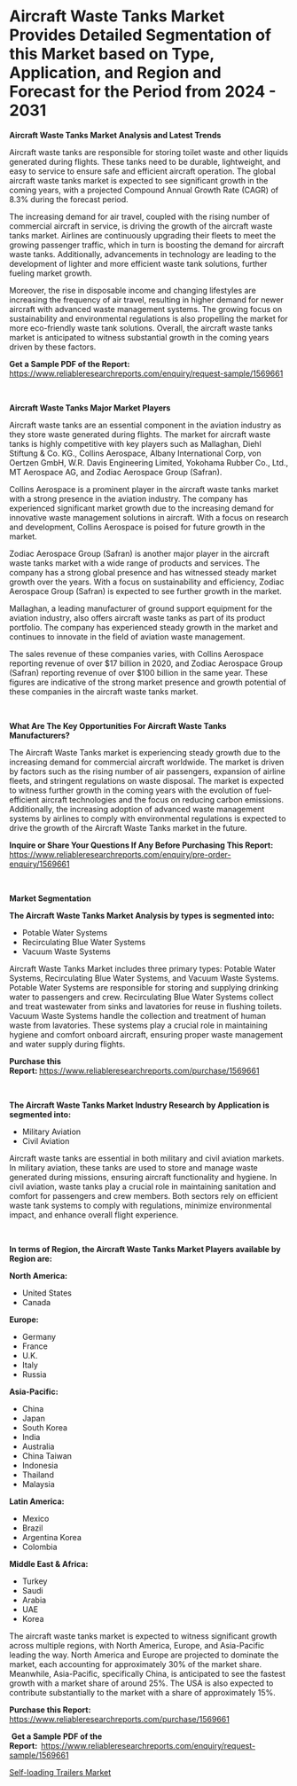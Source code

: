 <p><h1>Aircraft Waste Tanks Market Provides Detailed Segmentation of this Market based on Type, Application, and Region and Forecast for the Period from 2024 - 2031</h1></p><p><strong>Aircraft Waste Tanks Market Analysis and Latest Trends</strong></p>
<p><p>Aircraft waste tanks are responsible for storing toilet waste and other liquids generated during flights. These tanks need to be durable, lightweight, and easy to service to ensure safe and efficient aircraft operation. The global aircraft waste tanks market is expected to see significant growth in the coming years, with a projected Compound Annual Growth Rate (CAGR) of 8.3% during the forecast period.</p><p>The increasing demand for air travel, coupled with the rising number of commercial aircraft in service, is driving the growth of the aircraft waste tanks market. Airlines are continuously upgrading their fleets to meet the growing passenger traffic, which in turn is boosting the demand for aircraft waste tanks. Additionally, advancements in technology are leading to the development of lighter and more efficient waste tank solutions, further fueling market growth.</p><p>Moreover, the rise in disposable income and changing lifestyles are increasing the frequency of air travel, resulting in higher demand for newer aircraft with advanced waste management systems. The growing focus on sustainability and environmental regulations is also propelling the market for more eco-friendly waste tank solutions. Overall, the aircraft waste tanks market is anticipated to witness substantial growth in the coming years driven by these factors.</p></p>
<p><strong>Get a Sample PDF of the Report:&nbsp;</strong> <a href="https://www.reliableresearchreports.com/enquiry/request-sample/1569661">https://www.reliableresearchreports.com/enquiry/request-sample/1569661</a></p>
<p>&nbsp;</p>
<p><strong>Aircraft Waste Tanks Major Market Players</strong></p>
<p><p>Aircraft waste tanks are an essential component in the aviation industry as they store waste generated during flights. The market for aircraft waste tanks is highly competitive with key players such as Mallaghan, Diehl Stiftung & Co. KG., Collins Aerospace, Albany International Corp, von Oertzen GmbH, W.R. Davis Engineering Limited, Yokohama Rubber Co., Ltd., MT Aerospace AG, and Zodiac Aerospace Group (Safran).</p><p>Collins Aerospace is a prominent player in the aircraft waste tanks market with a strong presence in the aviation industry. The company has experienced significant market growth due to the increasing demand for innovative waste management solutions in aircraft. With a focus on research and development, Collins Aerospace is poised for future growth in the market.</p><p>Zodiac Aerospace Group (Safran) is another major player in the aircraft waste tanks market with a wide range of products and services. The company has a strong global presence and has witnessed steady market growth over the years. With a focus on sustainability and efficiency, Zodiac Aerospace Group (Safran) is expected to see further growth in the market.</p><p>Mallaghan, a leading manufacturer of ground support equipment for the aviation industry, also offers aircraft waste tanks as part of its product portfolio. The company has experienced steady growth in the market and continues to innovate in the field of aviation waste management.</p><p>The sales revenue of these companies varies, with Collins Aerospace reporting revenue of over $17 billion in 2020, and Zodiac Aerospace Group (Safran) reporting revenue of over $100 billion in the same year. These figures are indicative of the strong market presence and growth potential of these companies in the aircraft waste tanks market.</p></p>
<p>&nbsp;</p>
<p><strong>What Are The Key Opportunities For Aircraft Waste Tanks Manufacturers?</strong></p>
<p><p>The Aircraft Waste Tanks market is experiencing steady growth due to the increasing demand for commercial aircraft worldwide. The market is driven by factors such as the rising number of air passengers, expansion of airline fleets, and stringent regulations on waste disposal. The market is expected to witness further growth in the coming years with the evolution of fuel-efficient aircraft technologies and the focus on reducing carbon emissions. Additionally, the increasing adoption of advanced waste management systems by airlines to comply with environmental regulations is expected to drive the growth of the Aircraft Waste Tanks market in the future.</p></p>
<p><strong>Inquire or Share Your Questions If Any Before Purchasing This Report:</strong> <a href="https://www.reliableresearchreports.com/enquiry/pre-order-enquiry/1569661">https://www.reliableresearchreports.com/enquiry/pre-order-enquiry/1569661</a></p>
<p>&nbsp;</p>
<p><strong>Market Segmentation</strong></p>
<p><strong>The Aircraft Waste Tanks Market Analysis by types is segmented into:</strong></p>
<p><ul><li>Potable Water Systems</li><li>Recirculating Blue Water Systems</li><li>Vacuum Waste Systems</li></ul></p>
<p><p>Aircraft Waste Tanks Market includes three primary types: Potable Water Systems, Recirculating Blue Water Systems, and Vacuum Waste Systems. Potable Water Systems are responsible for storing and supplying drinking water to passengers and crew. Recirculating Blue Water Systems collect and treat wastewater from sinks and lavatories for reuse in flushing toilets. Vacuum Waste Systems handle the collection and treatment of human waste from lavatories. These systems play a crucial role in maintaining hygiene and comfort onboard aircraft, ensuring proper waste management and water supply during flights.</p></p>
<p><strong>Purchase this Report:&nbsp;</strong><a href="https://www.reliableresearchreports.com/purchase/1569661">https://www.reliableresearchreports.com/purchase/1569661</a></p>
<p>&nbsp;</p>
<p><strong>The Aircraft Waste Tanks Market Industry Research by Application is segmented into:</strong></p>
<p><ul><li>Military Aviation</li><li>Civil Aviation</li></ul></p>
<p><p>Aircraft waste tanks are essential in both military and civil aviation markets. In military aviation, these tanks are used to store and manage waste generated during missions, ensuring aircraft functionality and hygiene. In civil aviation, waste tanks play a crucial role in maintaining sanitation and comfort for passengers and crew members. Both sectors rely on efficient waste tank systems to comply with regulations, minimize environmental impact, and enhance overall flight experience.</p></p>
<p>&nbsp;</p>
<p><strong>In terms of Region, the Aircraft Waste Tanks Market Players available by Region are:</strong></p>
<p>
    <p> <strong> North America: </strong>
        <ul>
            <li>United States</li>
            <li>Canada</li>
        </ul>
        </p> 
    <p> <strong> Europe: </strong>
        <ul>
            <li>Germany</li>
            <li>France</li>
            <li>U.K.</li>
            <li>Italy</li>
            <li>Russia</li>
        </ul>
        </p> 
    <p> <strong> Asia-Pacific: </strong>
        <ul>
            <li>China</li>
            <li>Japan</li>
            <li>South Korea</li>
            <li>India</li>
            <li>Australia</li>
            <li>China Taiwan</li>
            <li>Indonesia</li>
            <li>Thailand</li>
            <li>Malaysia</li>
        </ul>
        </p> 
    <p> <strong> Latin America: </strong>
        <ul>
            <li>Mexico</li>
            <li>Brazil</li>
            <li>Argentina Korea</li>
            <li>Colombia</li>
        </ul>
        </p> 
    <p> <strong> Middle East & Africa: </strong>
        <ul>
            <li>Turkey</li>
            <li>Saudi</li>
            <li>Arabia</li>
            <li>UAE</li>
            <li>Korea</li>
        </ul>
    </p>
    </p>
<p><p>The aircraft waste tanks market is expected to witness significant growth across multiple regions, with North America, Europe, and Asia-Pacific leading the way. North America and Europe are projected to dominate the market, each accounting for approximately 30% of the market share. Meanwhile, Asia-Pacific, specifically China, is anticipated to see the fastest growth with a market share of around 25%. The USA is also expected to contribute substantially to the market with a share of approximately 15%.</p></p>
<p><strong>Purchase this Report: </strong><a href="https://www.reliableresearchreports.com/purchase/1569661">https://www.reliableresearchreports.com/purchase/1569661</a></p>
<p>&nbsp;<strong>Get a Sample PDF of the Report:&nbsp;&nbsp;</strong><a href="https://www.reliableresearchreports.com/enquiry/request-sample/1569661">https://www.reliableresearchreports.com/enquiry/request-sample/1569661</a></p>
<p><strong></strong></p>
<p><p><a href="https://github.com/okotobwrhuteie/Market-Research-Report-List-1/blob/main/self-loading-trailers-market.md">Self-loading Trailers Market</a></p></p>